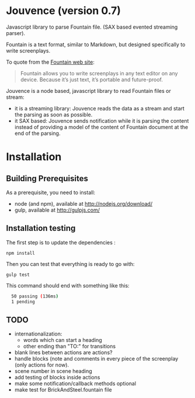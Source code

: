 # Jouvence (version 0.7)

Javascript library to parse Fountain file. (SAX based evented streaming parser).

Fountain is a text format, similar to Markdown, but designed specifically
to write screenplays.

To quote from the [Fountain web site](http://fountain.io/):

> Fountain allows you to write screenplays in any text editor on any device. Because it’s just text, it’s portable and future-proof.

Jouvence is a node based, javascript library to read Fountain files or stream:

* it is a streaming library: Jouvence reads the data as a stream and start the parsing as soon as possible.
* it SAX based: Jouvence sends notification while it is parsing the content instead of providing a model of the content of Fountain document at the end of the parsing.

# Installation

## Building Prerequisites
As a prerequisite, you need to install:

* node (and npm), available at http://nodejs.org/download/
* gulp, available at http://gulpjs.com/

## Installation testing

The first step is to update the dependencies :

    npm install
    
Then you can test that everything is ready to go with:

    gulp test

This command should end with something like this:

```bash
  50 passing (136ms)
  1 pending
```

## TODO

* internationalization:
  * words which can start a heading
  * other ending than "TO:" for transitions
* blank lines between actions are actions?
* handle blocks (note and comments in every piece of the screenplay (only actions for now).
* scene number in scene heading
* add testing of blocks inside actions
* make some notification/callback methods optional
* make test for BrickAndSteel.fountain file

